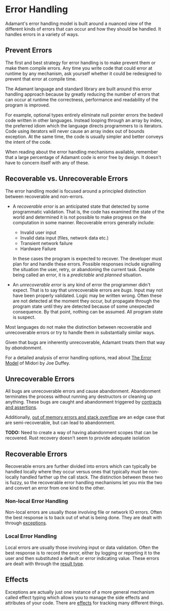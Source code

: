 # Error Handling

Adamant's error handling model is built around a nuanced view of the different kinds of errors that can occur and how they should be handled. It handles errors in a variety of ways.

## Prevent Errors

The first and best strategy for error handling is to make prevent them or make them compile errors. Any time you write code that could error at runtime by any mechanism, ask yourself whether it could be redesigned to prevent that error at compile time.

The Adamant language and standard library are built around this error handling approach because by greatly reducing the number of errors that can occur at runtime the correctness, performance and readability of the program is improved.

For example, optional types entirely eliminate null pointer errors the bedevil code written in other languages. Instead looping through an array by index, the preferred idiom which the language directs programmers to is iterators. Code using iterators will never cause an array index out of bounds exception. At the same time, the code is usually simpler and better conveys the intent of the code.

When reading about the error handling mechanisms available, remember that a large percentage of Adamant code is error free by design. It doesn't have to concern itself with any of these.

## Recoverable vs. Unrecoverable Errors

The error handling model is focused around a principled distinction between recoverable and non-errors.

 * A *recoverable error* is an anticipated state that detected by some programmatic validation. That is, the code has examined the state of the world and determined it is not possible to make progress on the computation in some manner. Recoverable errors generally include:
    * Invalid user input
    * Invalid data input (files, network data etc.)
    * Transient network failure
    * Hardware Failure

   In these cases the program is expected to recover. The developer must plan for and handle these errors. Possible responses include signalling the situation the user, retry, or abandoning the current task. Despite being called an error, it is a *predictable* and *planned* situation.
 * An *unrecoverable error* is any kind of error the programmer didn't expect. That is to say that unrecoverable errors are *bugs*. Input may not have been properly validated. Logic may be written wrong. Often these are not detected at the moment they occur, but propagate through the program state until they are detected because of some unexpected consequence. By that point, nothing can be assumed. All program state is suspect.

Most languages do not make the distinction between recoverable and unrecoverable errors or try to handle them in substantially similar ways.

Given that bugs are inherently unrecoverable, Adamant treats them that way by *abandonment*.

For a detailed analysis of error handling options, read about [The Error Model](http://joeduffyblog.com/2016/02/07/the-error-model/) of Midori by Joe Duffey.

## Unrecoverable Errors

All bugs are unrecoverable errors and cause abandonment. Abandonment terminates the process without running any destructors or cleaning up anything. These bugs are caught and abandonment triggered by [contracts and assertions](contracts-assertions.md).

Additionally, [out of memory errors and stack overflow](out-of-memory.md) are an edge case that are semi-recoverable, but can lead to abandonment.

**TODO:** Need to create a way of having abandonment scopes that can be recovered. Rust recovery doesn't seem to provide adequate isolation

## Recoverable Errors

Recoverable errors are further divided into errors which can typically be handled locally where they occur versus ones that typically must be non-locally handled farther up the call stack. The distinction between these two is fuzzy, so the recoverable error handling mechanisms let you mix the two and convert an error from one kind to the other.

### Non-local Error Handling

Non-local errors are usually those involving file or network IO errors. Often the best response is to back out of what is being done. They are dealt with through [exceptions](exceptions.md).

### Local Error Handling

Local errors are usually those involving input or data validation. Often the best response is to record the error, either by logging or reporting it to the user and then substituted a default or error indicating value. These errors are dealt with through the [result type](result.md).

## Effects

Exceptions are actually just one instance of a more general mechanism called effect typing which allows you to manage the side effects and attributes of your code. There are [effects](effects.md) for tracking many different things.
